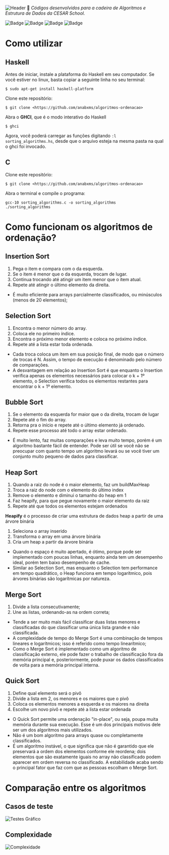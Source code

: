 ![Header](https://i.imgur.com/JuAWlGT.png)
:paperclip: _Códigos desenvolvidos para a cadeira de Algoritmos e Estrutura de Dados da CESAR School._

![Badge](https://img.shields.io/github/last-commit/anabxms/algoritmos-ordenacao?color=pink&style=flat-square) ![Badge](https://img.shields.io/github/license/anabxms/algoritmos-ordenacao?color=pink&style=flat-square) ![Badge](https://img.shields.io/github/issues/anabxms/algoritmos-ordenacao?color=pink&style=flat-square) ![Badge](https://img.shields.io/github/stars/anabxms/algoritmos-ordenacao?color=pink&style=flat-square)

# Como utilizar

## Haskell

Antes de iniciar, instale a plataforma do Haskell em seu computador. Se você estiver no linux, basta copiar a seguinte linha no seu terminal:
```
$ sudo apt-get install haskell-platform
```

Clone este repositório:

```
$ git clone <https://github.com/anabxms/algoritmos-ordenacao>
```

Abra o **GHCI**, que é o modo interativo do Haskell 

```
$ ghci
```

Agora, você poderá carregar as funções digitando ```:l sorting_algorithms.hs```, desde que o arquivo esteja na mesma pasta na qual o ghci foi invocado.

## C

Clone este repositório:

```
$ git clone <https://github.com/anabxms/algoritmos-ordenacao>
```

Abra o terminal e compile o programa:

```
gcc-10 sorting_algorithms.c -o sorting_algorithms
./sorting_algorithms
```

# Como funcionam os algoritmos de ordenação?

## Insertion Sort

1. Pega o item e compara com o da esquerda.
2. Se o item é menor que o da esquerda, trocam de lugar.
3. Continua trocando até atingir um item menor que o item atual.
4. Repete até atingir o último elemento da direita.

- É muito eficiente para arrays parcialmente classificados, ou minúsculos (menos de 20 elementos);

## Selection Sort

1. Encontra o menor número do array.
2. Coloca ele no primeiro índice.
3. Encontra o próximo menor elemento e coloca no próximo índice.
4. Repete até a lista estar toda ordenada.

- Cada troca coloca um item em sua posição final, de modo que o número de trocas é N. Assim, o tempo de execução é denominado pelo número de comparações.
- A desvantagem em relação ao Insertion Sort é que enquanto o Insertion verifica apenas os elementos necessários para colocar o k + 1º elemento, o Selection verifica todos os elementos restantes para encontrar o k + 1º elemento.

## Bubble Sort

1. Se o elemento da esquerda for maior que o da direita, trocam de lugar
2. Repete até o fim do array.
3. Retorna pra o início e repete até o último elemento já ordenado.
4. Repete esse processo até todo o array estar ordenado.

- É muito lento, faz muitas comparações e leva muito tempo, porém é um algoritmo bastante fácil de entender. Pode ser útil se você não se preocupar com quanto tempo um algoritmo levará ou se você tiver um conjunto muito pequeno de dados para classificar.

## Heap Sort

1. Quando a raiz do node é o maior elemento, faz um buildMaxHeap
2. Troca a raiz do node com o elemento do último index
3. Remove o elemento e diminui o tamanho do heap em 1
4. Faz heapify, para que pegue novamente o maior elemento da raiz
5. Repete até que todos os elementos estejam ordenados

**Heapify** é o processo de criar uma estrutura de dados  heap a partir de uma árvore binária
1. Seleciona o array inserido
2. Transforma o array em  uma árvore binária
3. Cria um heap a partir da árvore binária

- Quando o espaço é muito apertado, é ótimo, porque pode ser implementado com poucas linhas, enquanto ainda tem um desempenho ideal, porém tem baixo desempenho de cache.
- Similar ao Selection Sort, mas enquanto o Selection tem performance em tempo quadrático, o Heap funciona em tempo logarítmico, pois árvores binárias são logarítmicas por natureza.

## Merge Sort

1. Divide a lista consecutivamente;
2. Une as listas, ordenando-as na ordem correta;

- Tende a ser muito mais fácil classificar duas listas menores e classificadas do que classificar uma única lista grande e não classificada.
- A complexidade de tempo do Merge Sort é uma combinação de tempos lineares e logarítmicos; isso é referido como tempo linearítmico;
- Como o Merge Sort é implementado como um algoritmo de classificação externo, ele pode fazer o trabalho de classificação fora da memória principal e, posteriormente, pode puxar os dados classificados de volta para a memória principal interna.

## Quick Sort

1. Define qual elemento será o pivô
2. Divide a lista em 2, os menores e os maiores que o pivô
3. Coloca os elementos menores a esquerda e os maiores na direita
4. Escolhe um novo pivô e repete até a lista estar ordenada

- O Quick Sort permite uma ordenação "in-place", ou seja, poupa muita memória durante sua execução. Esse é um dos principais motivos dele ser um dos algoritmos mais utilizados.
- Não é um bom algoritmo para arrays quase ou completamente classificados.
- É um algoritmo instável, o que significa que não é garantido que ele preservará a ordem dos elementos conforme ele reordena; dois elementos que são exatamente iguais no array não classificado podem aparecer em ordem reversa no classificado. A estabilidade acaba sendo o principal fator que faz com que as pessoas escolham o Merge Sort.

# Comparação entre os algoritmos

## Casos de teste

![Testes Gráfico](https://i.imgur.com/h2IGeQk.png)

## Complexidade

![Complexidade](https://i.imgur.com/9HZvDHG.png)
